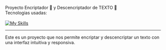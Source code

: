 Proyecto Encriptador  :closed_lock_with_key: y Descencriptador de TEXTO :lock_with_ink_pen:
<br>
Tecnologias usadas:
<br>
<br>
[![My Skills](https://skillicons.dev/icons?i=html,css,js)](https://skillicons.dev)
<hr>
Este es un proyecto que nos permite encriptar y descencriptar un texto con una interfaz intuitiva y responsiva.

